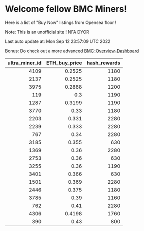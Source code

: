 # Welcome fellow BMC Miners!
Here is a list of "Buy Now" listings from Opensea floor !

Note: This is an unofficial site ! NFA DYOR

Last auto update at: Mon Sep 12 23:57:09 UTC 2022

Bonus: Do check out a more advanced [BMC-Overview-Dashboard](https://dune.com/defifunk/BMC-Overview-Dashboard)


|   ultra_miner_id |   ETH_buy_price |   hash_rewards |
|-----------------:|----------------:|---------------:|
|             4109 |          0.2525 |           1180 |
|             2137 |          0.2525 |           1180 |
|             3975 |          0.2888 |           1200 |
|              119 |          0.3    |           1190 |
|             1287 |          0.3199 |           1190 |
|             3770 |          0.33   |           1180 |
|             2203 |          0.331  |           2280 |
|             2239 |          0.333  |           2280 |
|              767 |          0.34   |           2280 |
|             3185 |          0.355  |            630 |
|             1369 |          0.36   |           2280 |
|             2753 |          0.36   |            630 |
|             3255 |          0.36   |           1190 |
|             3401 |          0.366  |            630 |
|             1501 |          0.369  |           2280 |
|             2446 |          0.375  |           1180 |
|             3785 |          0.39   |           1160 |
|              762 |          0.41   |           2280 |
|             4306 |          0.4198 |           1760 |
|              390 |          0.43   |            800 |